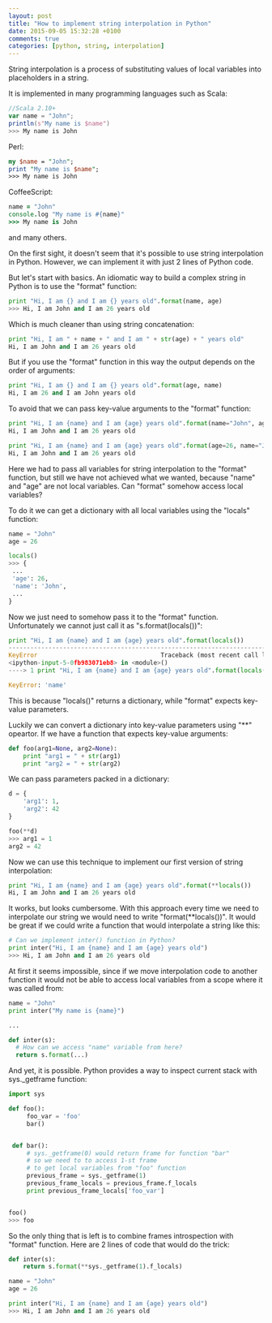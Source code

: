 ```yaml
---
layout: post
title: "How to implement string interpolation in Python"
date: 2015-09-05 15:32:28 +0100
comments: true
categories: [python, string, interpolation]
---
```


String interpolation is a process of substituting values of local variables into placeholders in a string.

It is implemented in many programming languages such as Scala:

```scala
//Scala 2.10+
var name = "John";
println(s"My name is $name")
>>> My name is John
```

Perl:

```perl
my $name = "John";
print "My name is $name";
>>> My name is John
```

CoffeeScript:

```coffeescript
name = "John"
console.log "My name is #{name}"
>>> My name is John
```

and many others.

On the first sight, it doesn't seem that it's possible to use string interpolation in Python. However, we can implement it with just 2 lines of Python code.

<!--more-->

But let's start with basics. An idiomatic way to build a complex string in Python is to use the "format" function:

```python
print "Hi, I am {} and I am {} years old".format(name, age)
>>> Hi, I am John and I am 26 years old
```

Which is much cleaner than using string concatenation:

```python
print "Hi, I am " + name + " and I am " + str(age) + " years old"
Hi, I am John and I am 26 years old
```


But if you use the "format" function in this way the output depends on the order of arguments:

```python
print "Hi, I am {} and I am {} years old".format(age, name)
Hi, I am 26 and I am John years old
```

To avoid that we can pass key-value arguments to the "format" function:

```python
print "Hi, I am {name} and I am {age} years old".format(name="John", age=26)
Hi, I am John and I am 26 years old

print "Hi, I am {name} and I am {age} years old".format(age=26, name="John")
Hi, I am John and I am 26 years old
```

Here we had to pass all variables for string interpolation to the "format" function, but still we have not achieved what we wanted, because "name" and "age" are not local variables. Can "format" somehow access local variables?

To do it we can get a dictionary with all local variables using the "locals" function:

```python
name = "John"
age = 26

locals()
>>> {
 ...
 'age': 26,
 'name': 'John',
 ...
}
```

Now we just need to somehow pass it to the "format" function. Unfortunately we cannot just call it as "s.format(locals())":

```python
print "Hi, I am {name} and I am {age} years old".format(locals())
---------------------------------------------------------------------------
KeyError                                  Traceback (most recent call last)
<ipython-input-5-0fb983071eb8> in <module>()
----> 1 print "Hi, I am {name} and I am {age} years old".format(locals())

KeyError: 'name'

```

This is because "locals()" returns a dictionary, while "format" expects key-value parameters.

Luckily we can convert a dictionary into key-value parameters using "\*\*" opeartor. If we have a function that expects key-value arguments:

```python
def foo(arg1=None, arg2=None):
    print "arg1 = " + str(arg1)
    print "arg2 = " + str(arg2)

```

We can pass parameters packed in a dictionary:

```python
d = {
    'arg1': 1,
    'arg2': 42
}

foo(**d)
>>> arg1 = 1
arg2 = 42

```

Now we can use this technique to implement our first version of string interpolation:

```python
print "Hi, I am {name} and I am {age} years old".format(**locals())
Hi, I am John and I am 26 years old
```

It works, but looks cumbersome. With this approach every time we need to interpolate our string we would need to write "format(\*\*locals())".
It would be great if we could write a function that would interpolate a string like this:

```python
# Can we implement inter() function in Python?
print inter("Hi, I am {name} and I am {age} years old")
>>> Hi, I am John and I am 26 years old
```

 At first it seems impossible, since if we move interpolation code to another function it would not be able to access local variables from a scope where it was called from:

```python
name = "John"
print inter("My name is {name}")

...

def inter(s):
  # How can we access "name" variable from here?
  return s.format(...)
```

And yet, it is possible. Python provides a way to inspect current stack with sys.\_getframe function:

```python
import sys

def foo():
     foo_var = 'foo'
     bar()


 def bar():
     # sys._getframe(0) would return frame for function "bar"
     # so we need to to access 1-st frame
     # to get local variables from "foo" function
     previous_frame = sys._getframe(1)
     previous_frame_locals = previous_frame.f_locals
     print previous_frame_locals['foo_var']


foo()
>>> foo

```

So the only thing that is left is to combine frames introspection with "format" function. Here are 2 lines of code that would do the trick:

```python
def inter(s):
    return s.format(**sys._getframe(1).f_locals)

name = "John"
age = 26

print inter("Hi, I am {name} and I am {age} years old")
>>> Hi, I am John and I am 26 years old

```

